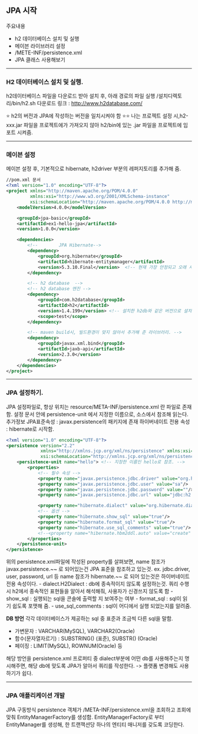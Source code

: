 ## JPA 시작

주요내용
- h2 데이터베이스 설치 및 실행
- 메이븐 라이브러리 설정
- /METE-INF/persistence.xml 
- JPA 클래스 사용해보기

---
### H2 데이터베이스 설치 및 실행.

h2데이터베이스 파일을 다운로드 받아 설치 후, 아래 경로의 파일 실행
/설치디렉토리/bin/h2.sh
다운로드 링크 : http://www.h2database.com/

⭐ h2의 버전과 JPA에 작성하는 버전을 일치시켜야 함
⭐⭐ 나는 프로젝트 설정 시,h2-xxx.jar 파일을 프로젝트에가 가져오지 않아 h2/bin에 있는 .jar 파일을 프로젝트에 임포트 시켜줌.

---

### 메이븐 설정

메이븐 설정 후, 기본적으로 hibernate, h2driver 부분의 레퍼지토리를 추가해 줌.

```xml
//pom.xml 문서
<?xml version="1.0" encoding="UTF-8"?>
<project xmlns="http://maven.apache.org/POM/4.0.0"
         xmlns:xsi="http://www.w3.org/2001/XMLSchema-instance"
         xsi:schemaLocation="http://maven.apache.org/POM/4.0.0 http://maven.apache.org/xsd/maven-4.0.0.xsd">
    <modelVersion>4.0.0</modelVersion>

    <groupId>jpa-basic</groupId>
    <artifactId>ex1-hello-jpa</artifactId>
    <version>1.0.0</version>

    <dependencies>
        <!--        JPA Hibernate-->
        <dependency>
            <groupId>org.hibernate</groupId>
            <artifactId>hibernate-entitymanager</artifactId>
            <version>5.3.10.Final</version>  <!-- 현재 가장 안정되고 오래 사용한 버전 -->
        </dependency>

        <!-- h2 database  -->
        <!-- h2 database 엔진 -->
        <dependency>
            <groupId>com.h2database</groupId>
            <artifactId>h2</artifactId>
            <version>1.4.199</version> <!-- 설치한 h2db와 같은 버전으로 설치 -->
            <scope>test</scope>
        </dependency>

        <!-- maven build시, 빌드환경이 맞지 않아서 추가해 준 라이브러리. -->
        <dependency>
            <groupId>javax.xml.bind</groupId>
            <artifactId>jaxb-api</artifactId>
            <version>2.3.0</version>
        </dependency>
    </dependencies>
</project>

```

---
### JPA 설정하기.

JPA 설정파일로, 항상 위치는 resource/META-INF/persistence.xml 란 파일로 존재함.
설정 문서 안에 persistence-unit 에서 지정한 이름으로, 소스에서 참조해 읽는다.
추가정보
JPA표준속성 : javax.persistence의 패키지에 존재
하이버네이트 전용 속성 : hibernate로 시작함.

```xml
<?xml version="1.0" encoding="UTF-8"?>
<persistence version="2.2"
             xmlns="http://xmlns.jcp.org/xml/ns/persistence" xmlns:xsi="http://www.w3.org/2001/XMLSchema-instance"
             xsi:schemaLocation="http://xmlns.jcp.org/xml/ns/persistence http://xmlns.jcp.org/xml/ns/persistence/persistence_2_2.xsd">
    <persistence-unit name="hello"> <!-- 지정한 이름인 hello로 참조. -->
        <properties>
            <!-- 필수 속성 -->
            <property name="javax.persistence.jdbc.driver" value="org.h2.Driver"/>
            <property name="javax.persistence.jdbc.user" value="sa"/>
            <property name="javax.persistence.jdbc.password" value=""/>
            <property name="javax.persistence.jdbc.url" value="jdbc:h2:tcp://localhost/~"/>    <!-- 경로설정 -->

            <property name="hibernate.dialect" value="org.hibernate.dialect.H2Dialect"/> <!-- H2Dialect!. 디비 종속적이지 않도록 JPA가 알아서 해석해준다. -->
            <!-- 옵션 -->
            <property name="hibernate.show_sql" value="true"/>
            <property name="hibernate.format_sql" value="true"/>
            <property name="hibernate.use_sql_comments" value="true"/>
            <!--<property name="hibernate.hbm2ddl.auto" value="create" />-->
        </properties>
    </persistence-unit>
</persistence>
```

위의 persistence.xml파일에 작성된 property를 살펴보면,
name 참조가 javax.persistence.~~ 로 되어있는건 JPA 표준을 참조하고 있는것.
    ex. jdbc.driver, user, password, url 등
name 참조가 hibernate.~~ 로 되어 있는것은 하이버네이트 전용 속성이다.
    - dialect.H2Dialect : db에 종속적이지 않도록 설정하는것. 쿼리 수행시 h2에서 종속적인 표현들을 알아서 해석해줘, 사용자가 신경쓰지 않도록 함
    - show_sql : 실행되는 sql을 콘솔에 출력할 지 보여주는 여부
    - format_sql : sql이 읽기 쉽도록 포맷해 줌.
    - use_sql_comments : sql이 어디에서 실행 되었는지를 알려줌.

**DB 방언**
각각 데이터베이스가 제공하는 sql 중 표준과 조금씩 다른 sql을 말함.
 - 가변문자 : VARCHAR(MySQL), VARCHAR2(Oracle)
 - 함수(문자열자르기) : SUBSTRING() (표준), SUBSTR() (Oracle)
 - 페이징 : LIMIT(MySQL), ROWNUM(Oracle) 등

해당 방언을 persistence.xml 프로퍼티 중 dialect부분에 어떤 db를 사용해주는지 명시해주면, 해당 db에 맞도록 JPA가 알아서 쿼리를 작성한다. 
-> 플랫폼 변경해도 사용하기가 쉽다.

---
### JPA 애플리케이션 개발

JPA 구동방식
persistence 객체가 /META-INF/persistence.xml을 조회하고
조회에 맞춰 EntityManagerFactory를 생성함.
EntityManagerFactory로 부터 EntityManager를 생성해, 한 트랜잭션당 하나의 엔티티 매니저를 갖도록 코딩한다.

